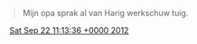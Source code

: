 > Mijn opa sprak al van Harig werkschuw tuig\.

<img src="../../media/tweet.ico" width="12" /> [Sat Sep 22 11:13:36 +0000 2012](https://twitter.com/DromerDenker/status/249466470189379584)